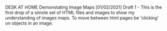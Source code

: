 DESK AT HOME
Demonstating Image Maps
[01/02/2021] Draft 1 - This is the first drop of a simole set of HTML files and images to show my understanding of images maps. To move between html pages be 'clicking' on objects in an image.
 